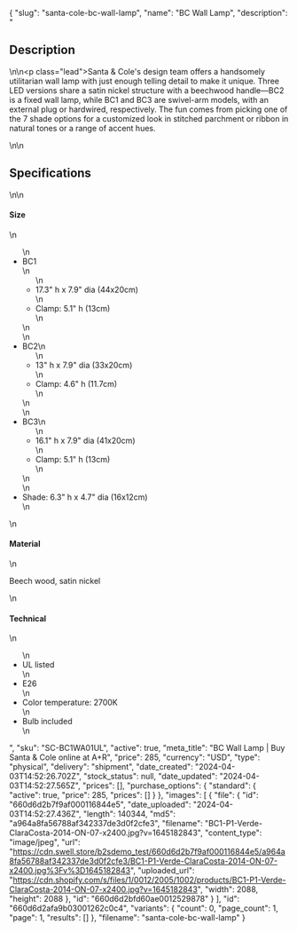 {
  "slug": "santa-cole-bc-wall-lamp",
  "name": "BC Wall Lamp",
  "description": "<h2>Description</h2>\n<!-- split -->\n<p class=\"lead\">Santa &amp; Cole's design team offers a handsomely utilitarian wall lamp with just enough telling detail to make it unique. Three LED versions share a satin nickel structure with a beechwood handle—BC2 is a fixed wall lamp, while BC1 and BC3 are swivel-arm models, with an external plug or hardwired, respectively. The fun comes from picking one of the 7 shade options for a customized look in stitched parchment or ribbon in natural tones or a range of accent hues.</p>\n<!-- split -->\n<h2>Specifications</h2>\n<!-- split -->\n<h4>Size</h4>\n<ul>\n<li>BC1<br>\n<ul>\n<li>17.3\" h x 7.9\" dia (44x20cm)</li>\n<li>Clamp: 5.1\" h (13cm)</li>\n</ul>\n</li>\n<li>BC2\n<ul>\n<li>13\" h x 7.9\" dia (33x20cm)</li>\n<li>Clamp: 4.6\" h (11.7cm)</li>\n</ul>\n</li>\n<li>BC3\n<ul>\n<li>16.1\" h x 7.9\" dia (41x20cm)</li>\n<li>Clamp: 5.1\" h (13cm)</li>\n</ul>\n</li>\n<li>Shade: 6.3\" h x 4.7\" dia (16x12cm)</li>\n</ul>\n<h4>Material</h4>\n<p>Beech wood, satin nickel</p>\n<h4>Technical</h4>\n<ul>\n<li>UL listed</li>\n<li>E26</li>\n<li>Color temperature: 2700K</li>\n<li>Bulb included</li>\n</ul>",
  "sku": "SC-BC1WA01UL",
  "active": true,
  "meta_title": "BC Wall Lamp | Buy Santa & Cole online at A+R",
  "price": 285,
  "currency": "USD",
  "type": "physical",
  "delivery": "shipment",
  "date_created": "2024-04-03T14:52:26.702Z",
  "stock_status": null,
  "date_updated": "2024-04-03T14:52:27.565Z",
  "prices": [],
  "purchase_options": {
    "standard": {
      "active": true,
      "price": 285,
      "prices": []
    }
  },
  "images": [
    {
      "file": {
        "id": "660d6d2b7f9af000116844e5",
        "date_uploaded": "2024-04-03T14:52:27.436Z",
        "length": 140344,
        "md5": "a964a8fa56788af342337de3d0f2cfe3",
        "filename": "BC1-P1-Verde-ClaraCosta-2014-ON-07-x2400.jpg?v=1645182843",
        "content_type": "image/jpeg",
        "url": "https://cdn.swell.store/b2sdemo_test/660d6d2b7f9af000116844e5/a964a8fa56788af342337de3d0f2cfe3/BC1-P1-Verde-ClaraCosta-2014-ON-07-x2400.jpg%3Fv%3D1645182843",
        "uploaded_url": "https://cdn.shopify.com/s/files/1/0012/2005/1002/products/BC1-P1-Verde-ClaraCosta-2014-ON-07-x2400.jpg?v=1645182843",
        "width": 2088,
        "height": 2088
      },
      "id": "660d6d2bfd60ae0012529878"
    }
  ],
  "id": "660d6d2afa9b03001262c0c4",
  "variants": {
    "count": 0,
    "page_count": 1,
    "page": 1,
    "results": []
  },
  "filename": "santa-cole-bc-wall-lamp"
}